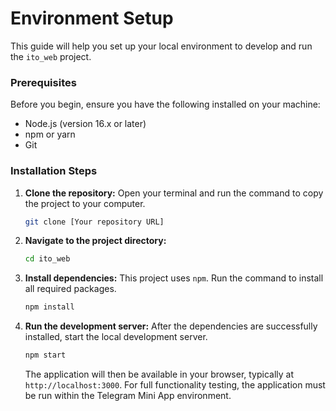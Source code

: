 # Environment Setup

This guide will help you set up your local environment to develop and run the `ito_web` project.

### Prerequisites

Before you begin, ensure you have the following installed on your machine:
* Node.js (version 16.x or later)
* npm or yarn
* Git

### Installation Steps

1.  **Clone the repository:**
    Open your terminal and run the command to copy the project to your computer.
    ```bash
    git clone [Your repository URL]
    ```

2.  **Navigate to the project directory:**
    ```bash
    cd ito_web
    ```

3.  **Install dependencies:**
    This project uses `npm`. Run the command to install all required packages.
    ```bash
    npm install
    ```

4.  **Run the development server:**
    After the dependencies are successfully installed, start the local development server.
    ```bash
    npm start
    ```
    The application will then be available in your browser, typically at `http://localhost:3000`. For full functionality testing, the application must be run within the Telegram Mini App environment.
